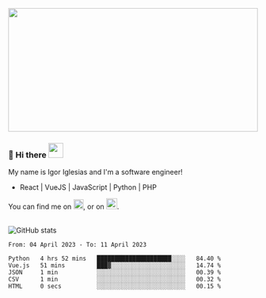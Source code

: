 <img src="https://c.tenor.com/KjVxfRrrncUAAAAd/matrix.gif" width="100%" height="250px">

### 🔭 Hi there <img src="https://raw.githubusercontent.com/MartinHeinz/MartinHeinz/master/wave.gif" width="30px">


My name is Igor Iglesias and I'm a software engineer!
<br>

<ul>
  <li> React | VueJS | JavaScript | Python | PHP </li>
</ul>
You can find me on <a href="https://twitter.com/IgorIglesias5"><img src="https://i.imgur.com/JLLlB5S.png" width="20px"></a>, or on <a href="https://www.linkedin.com/in/igor-iglesias-62478428/"><img src="https://i.imgur.com/PXyIkWx.png" width="22px"></a>.

<br>
<br>

![GitHub stats](https://github-readme-stats.vercel.app/api?username=igoiglesias&show_icons=true&count_private=true&theme=chartreuse-dark&hide_title=true)

<!--START_SECTION:waka-->

```text
From: 04 April 2023 - To: 11 April 2023

Python   4 hrs 52 mins   █████████████████████░░░░   84.40 %
Vue.js   51 mins         ███▓░░░░░░░░░░░░░░░░░░░░░   14.74 %
JSON     1 min           ░░░░░░░░░░░░░░░░░░░░░░░░░   00.39 %
CSV      1 min           ░░░░░░░░░░░░░░░░░░░░░░░░░   00.32 %
HTML     0 secs          ░░░░░░░░░░░░░░░░░░░░░░░░░   00.15 %
```

<!--END_SECTION:waka-->
